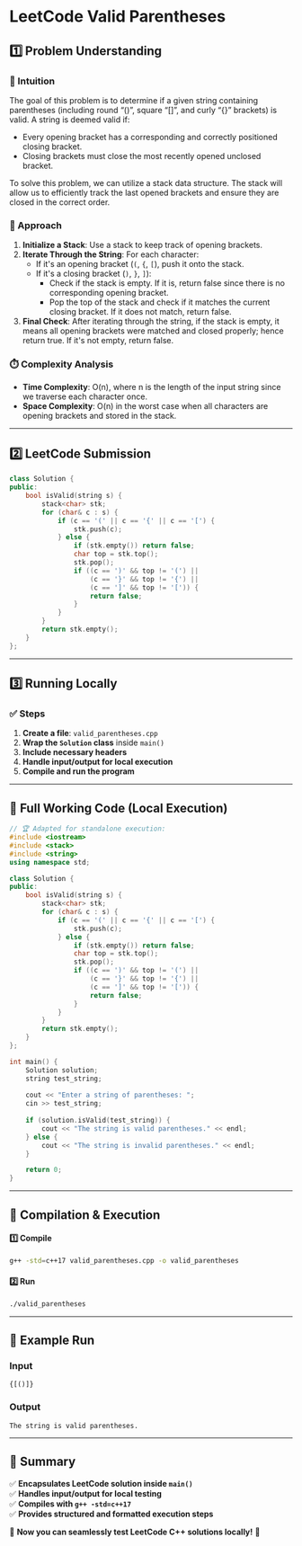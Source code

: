 # **LeetCode Valid Parentheses**  

## **1️⃣ Problem Understanding**  
### **📌 Intuition**  
The goal of this problem is to determine if a given string containing parentheses (including round “()”, square “[]”, and curly “{}” brackets) is valid. A string is deemed valid if:
- Every opening bracket has a corresponding and correctly positioned closing bracket.
- Closing brackets must close the most recently opened unclosed bracket.

To solve this problem, we can utilize a stack data structure. The stack will allow us to efficiently track the last opened brackets and ensure they are closed in the correct order.

### **🚀 Approach**  
1. **Initialize a Stack**: Use a stack to keep track of opening brackets.
2. **Iterate Through the String**: For each character:
   - If it's an opening bracket (`(`, `{`, `[`), push it onto the stack.
   - If it's a closing bracket (`)`, `}`, `]`):
     - Check if the stack is empty. If it is, return false since there is no corresponding opening bracket.
     - Pop the top of the stack and check if it matches the current closing bracket. If it does not match, return false.
3. **Final Check**: After iterating through the string, if the stack is empty, it means all opening brackets were matched and closed properly; hence return true. If it's not empty, return false.

### **⏱️ Complexity Analysis**  
- **Time Complexity**: O(n), where n is the length of the input string since we traverse each character once.  
- **Space Complexity**: O(n) in the worst case when all characters are opening brackets and stored in the stack.

---  

## **2️⃣ LeetCode Submission**  
```cpp
class Solution {
public:
    bool isValid(string s) {
        stack<char> stk;
        for (char& c : s) {
            if (c == '(' || c == '{' || c == '[') {
                stk.push(c);
            } else {
                if (stk.empty()) return false;
                char top = stk.top();
                stk.pop();
                if ((c == ')' && top != '(') || 
                    (c == '}' && top != '{') || 
                    (c == ']' && top != '[')) {
                    return false;
                }
            }
        }
        return stk.empty();
    }
};
```  

---  

## **3️⃣ Running Locally**  
### **✅ Steps**  
1. **Create a file**: `valid_parentheses.cpp`  
2. **Wrap the `Solution` class** inside `main()`  
3. **Include necessary headers**  
4. **Handle input/output for local execution**  
5. **Compile and run the program**  

---  

## **📝 Full Working Code (Local Execution)**  
```cpp
// 🏆 Adapted for standalone execution:
#include <iostream>
#include <stack>
#include <string>
using namespace std;

class Solution {
public:
    bool isValid(string s) {
        stack<char> stk;
        for (char& c : s) {
            if (c == '(' || c == '{' || c == '[') {
                stk.push(c);
            } else {
                if (stk.empty()) return false;
                char top = stk.top();
                stk.pop();
                if ((c == ')' && top != '(') || 
                    (c == '}' && top != '{') || 
                    (c == ']' && top != '[')) {
                    return false;
                }
            }
        }
        return stk.empty();
    }
};

int main() {
    Solution solution;
    string test_string;
    
    cout << "Enter a string of parentheses: ";
    cin >> test_string;
    
    if (solution.isValid(test_string)) {
        cout << "The string is valid parentheses." << endl;
    } else {
        cout << "The string is invalid parentheses." << endl;
    }

    return 0;
}
```  

---  

## **🔧 Compilation & Execution**  
#### **1️⃣ Compile**  
```bash
g++ -std=c++17 valid_parentheses.cpp -o valid_parentheses
```  

#### **2️⃣ Run**  
```bash
./valid_parentheses
```  

---  

## **🎯 Example Run**  
### **Input**  
```
{[()]}
```  
### **Output**  
```
The string is valid parentheses.
```  

---  

## **📌 Summary**  
✅ **Encapsulates LeetCode solution inside `main()`**  
✅ **Handles input/output for local testing**  
✅ **Compiles with `g++ -std=c++17`**  
✅ **Provides structured and formatted execution steps**  

🚀 **Now you can seamlessly test LeetCode C++ solutions locally!** 🚀